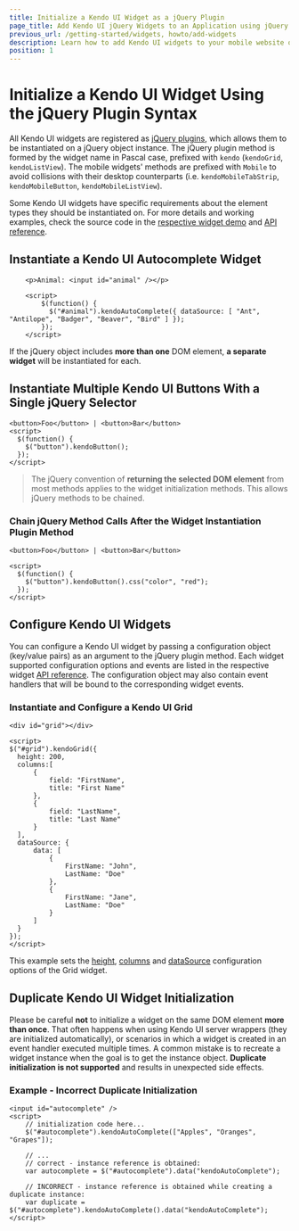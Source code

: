 ```yaml
---
title: Initialize a Kendo UI Widget as a jQuery Plugin
page_title: Add Kendo UI jQuery Widgets to an Application using jQuery Plugin
previous_url: /getting-started/widgets, howto/add-widgets
description: Learn how to add Kendo UI widgets to your mobile website or web application.
position: 1
---
```


# Initialize a Kendo UI Widget Using the jQuery Plugin Syntax

All Kendo UI widgets are registered as [jQuery plugins](http://learn.jquery.com/plugins/), which allows them to be instantiated on a jQuery object
instance. The jQuery plugin method is formed by the widget name in Pascal case, prefixed with `kendo` (`kendoGrid`, `kendoListView`).  The mobile
widgets' methods are prefixed with `Mobile` to avoid collisions with their desktop counterparts (i.e. `kendoMobileTabStrip`, `kendoMobileButton`,
`kendoMobileListView`).

Some Kendo UI widgets have specific requirements about the element types they should be instantiated on. For more details and working examples,
check the source code in the [respective widget demo](http://demos.telerik.com/kendo-ui/) and [API reference](/api/introduction).

## Instantiate a Kendo UI Autocomplete Widget

        <p>Animal: <input id="animal" /></p>

        <script>
            $(function() {
              $("#animal").kendoAutoComplete({ dataSource: [ "Ant", "Antilope", "Badger", "Beaver", "Bird" ] });
            });
        </script>

If the jQuery object includes **more than one** DOM element, **a separate widget** will be instantiated for each.

## Instantiate Multiple Kendo UI Buttons With a Single jQuery Selector

    <button>Foo</button> | <button>Bar</button>
    <script>
      $(function() {
        $("button").kendoButton();
      });
    </script>


> The jQuery convention of **returning the selected DOM element** from most methods applies to the widget initialization methods. This allows jQuery
> methods to be chained.

### Chain jQuery Method Calls After the Widget Instantiation Plugin Method

    <button>Foo</button> | <button>Bar</button>

    <script>
      $(function() {
        $("button").kendoButton().css("color", "red");
      });
    </script>

## Configure Kendo UI Widgets

You can configure a Kendo UI widget by passing a configuration object (key/value pairs) as an argument to the jQuery plugin method. Each widget supported
configuration options and events are listed in the respective widget [API reference](/api/introduction). The configuration object may also contain
event handlers that will be bound to the corresponding widget events.

### Instantiate and Configure a Kendo UI Grid

    <div id="grid"></div>

    <script>
    $("#grid").kendoGrid({
      height: 200,
      columns:[
          {
              field: "FirstName",
              title: "First Name"
          },
          {
              field: "LastName",
              title: "Last Name"
          }
      ],
      dataSource: {
          data: [
              {
                  FirstName: "John",
                  LastName: "Doe"
              },
              {
                  FirstName: "Jane",
                  LastName: "Doe"
              }
          ]
      }
    });
    </script>

This example sets the [height](/api/web/grid#height-numberstring), [columns](/api/web/grid#columns-array) and [dataSource](/api/web/grid#datasource-kendodatadatasource--object) configuration options of the Grid widget.

## Duplicate Kendo UI Widget Initialization

Please be careful **not** to initialize a widget on the same DOM element **more than once**.
That often happens when using Kendo UI server wrappers (they are initialized automatically), or scenarios in which a widget is created in an event handler executed multiple times.
A common mistake is to recreate a widget instance when the goal is to get the instance object. **Duplicate initialization is not supported** and results in unexpected side effects.

### Example - Incorrect Duplicate Initialization

    <input id="autocomplete" />
    <script>
        // initialization code here...
        $("#autocomplete").kendoAutoComplete(["Apples", "Oranges", "Grapes"]);

        // ...
        // correct - instance reference is obtained:
        var autocomplete = $("#autocomplete").data("kendoAutoComplete");

        // INCORRECT - instance reference is obtained while creating a duplicate instance:
        var duplicate = $("#autocomplete").kendoAutoComplete().data("kendoAutoComplete");
    </script>
